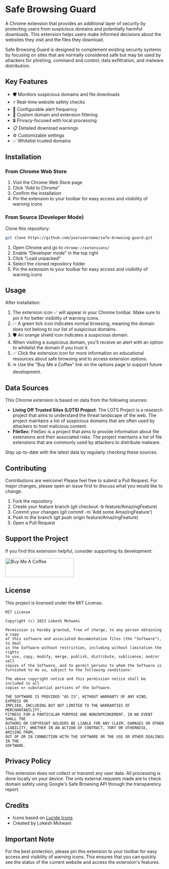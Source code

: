 # Safe Browsing Guard

A Chrome extension that provides an additional layer of security by protecting users from suspicious domains and potentially harmful downloads. This extension helps users make informed decisions about the websites they visit and the files they download.

Safe Browsing Guard is designed to complement existing security systems by focusing on sites that are normally considered safe but may be used by attackers for phishing, command and control, data exfiltration, and malware distribution.

## Key Features
- 🛡️ Monitors suspicious domains and file downloads
- ⚡ Real-time website safety checks
- 🔔 Configurable alert frequency
- 🎯 Custom domain and extension filtering
- 🔒 Privacy-focused with local processing
- 📋 Detailed download warnings
- ⚙️ Customizable settings
- ✅ Whitelist trusted domains

## Installation

### From Chrome Web Store
1. Visit the Chrome Web Store page
2. Click "Add to Chrome"
3. Confirm the installation
4. Pin the extension to your toolbar for easy access and visibility of warning icons

### From Source (Developer Mode)
Clone this repository:

```bash
git clone https://github.com/yourusername/safe-browsing-guard.git
```

1. Open Chrome and go to `chrome://extensions/`
2. Enable "Developer mode" in the top right
3. Click "Load unpacked"
4. Select the cloned repository folder
5. Pin the extension to your toolbar for easy access and visibility of warning icons

## Usage

After installation:
1. The extension icon ✅ will appear in your Chrome toolbar. Make sure to pin it for better visibility of warning icons.
2. ✅ A green tick icon indicates normal browsing, meaning the domain does not belong to our list of suspicious domains.
3. 🛡️ An orange shield icon indicates a suspicious domain.
4. When visiting a suspicious domain, you'll receive an alert with an option to whitelist the domain if you trust it.
5. ✅ Click the extension icon for more information on educational resources about safe browsing and to access extension options.
6. ☕ Use the "Buy Me a Coffee" link on the options page to support future development.

## Data Sources

This Chrome extension is based on data from the following sources:
- **Living Off Trusted Sites (LOTS) Project**: The LOTS Project is a research project that aims to understand the threat landscape of the web. The project maintains a list of suspicious domains that are often used by attackers to host malicious content.
- **FileSec**: FileSec is a project that aims to provide information about file extensions and their associated risks. The project maintains a list of file extensions that are commonly used by attackers to distribute malware.

Stay up-to-date with the latest data by regularly checking these sources.

## Contributing

Contributions are welcome! Please feel free to submit a Pull Request. For major changes, please open an issue first to discuss what you would like to change.

1. Fork the repository
2. Create your feature branch (git checkout -b feature/AmazingFeature)
3. Commit your changes (git commit -m 'Add some AmazingFeature')
4. Push to the branch (git push origin feature/AmazingFeature)
5. Open a Pull Request

## Support the Project

If you find this extension helpful, consider supporting its development:

<a href="https://www.buymeacoffee.com/lokeshmotwani" target="_blank"><img src="https://cdn.buymeacoffee.com/buttons/v2/default-yellow.png" alt="Buy Me A Coffee" style="height: 60px !important;width: 217px !important;" ></a>

## License

This project is licensed under the MIT License.

```
MIT License

Copyright (c) 2023 Lokesh Motwani

Permission is hereby granted, free of charge, to any person obtaining a copy
of this software and associated documentation files (the "Software"), to deal
in the Software without restriction, including without limitation the rights
to use, copy, modify, merge, publish, distribute, sublicense, and/or sell
copies of the Software, and to permit persons to whom the Software is
furnished to do so, subject to the following conditions:

The above copyright notice and this permission notice shall be included in all
copies or substantial portions of the Software.

THE SOFTWARE IS PROVIDED "AS IS", WITHOUT WARRANTY OF ANY KIND, EXPRESS OR
IMPLIED, INCLUDING BUT NOT LIMITED TO THE WARRANTIES OF MERCHANTABILITY,
FITNESS FOR A PARTICULAR PURPOSE AND NONINFRINGEMENT. IN NO EVENT SHALL THE
AUTHORS OR COPYRIGHT HOLDERS BE LIABLE FOR ANY CLAIM, DAMAGES OR OTHER
LIABILITY, WHETHER IN AN ACTION OF CONTRACT, TORT OR OTHERWISE, ARISING FROM,
OUT OF OR IN CONNECTION WITH THE SOFTWARE OR THE USE OR OTHER DEALINGS IN THE
SOFTWARE.
```

## Privacy Policy

This extension does not collect or transmit any user data. All processing is done locally on your device. The only external requests made are to check domain safety using Google's Safe Browsing API through the transparency report.

## Credits
- Icons based on [Lucide Icons](https://lucide.dev/)
- Created by Lokesh Motwani

## Important Note
For the best protection, please pin this extension to your toolbar for easy access and visibility of warning icons. This ensures that you can quickly see the status of the current website and access the extension's features.
